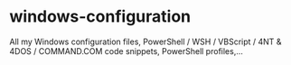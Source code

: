 # windows-configuration
All my Windows configuration files, PowerShell / WSH / VBScript / 4NT &amp; 4DOS / COMMAND.COM code snippets, PowerShell profiles,...
